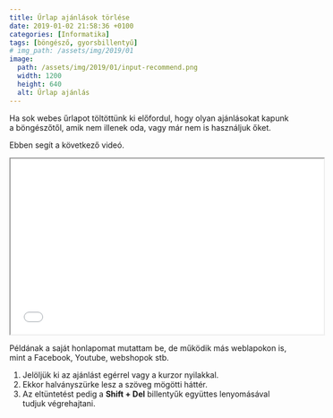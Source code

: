 ```yaml
---
title: Űrlap ajánlások törlése
date: 2019-01-02 21:58:36 +0100
categories: [Informatika]
tags: [böngésző, gyorsbillentyű]
# img_path: /assets/img/2019/01
image:
  path: /assets/img/2019/01/input-recommend.png
  width: 1200
  height: 640
  alt: Űrlap ajánlás
---
```


Ha sok webes űrlapot töltöttünk ki előfordul, hogy olyan ajánlásokat kapunk a böngészőtől, amik nem illenek oda, vagy már nem is használjuk őket.

Ebben segít a következő videó.

<iframe src="//www.youtube.com/embed/m8AFHrW4K3I" width="560" height="314" allowfullscreen="allowfullscreen"></iframe>

Példának a saját honlapomat mutattam be, de működik más weblapokon is, mint a Facebook, Youtube, webshopok stb.

1.  Jelöljük ki az ajánlást egérrel vagy a kurzor nyilakkal.
2.  Ekkor halványszürke lesz a szöveg mögötti háttér.
3.  Az eltüntetést pedig a **Shift + Del** billentyűk együttes lenyomásával tudjuk végrehajtani.